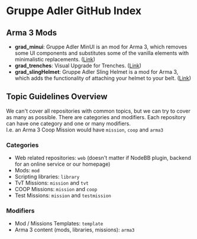 # Gruppe Adler GitHub Index

## Arma 3 Mods
- **grad_minui**: Gruppe Adler MinUI is an mod for Arma 3, which removes some UI components and substitutes some of the vanilla elements with minimalistic replacements. ([Link](https://github.com/gruppe-adler/grad_minui))
- **grad_trenches**: Visual Upgrade for Trenches. ([Link](https://github.com/gruppe-adler/grad_trenches))
- **grad_slingHelmet**: Gruppe Adler Sling Helmet is a mod for Arma 3, which adds the functionality of attaching your helmet to your belt. ([Link](https://github.com/gruppe-adler/grad_slingHelmet))

## Topic Guidelines Overview
We can't cover all repositories with common topics, but we can try to cover as many as possible. There are categories and modifiers. Each repository can have one category and one or many modifiers.  
I.e. an Arma 3 Coop Mission would have <span data-topic="mission">`mission`</span>, <span data-topic="coop">`coop`</span> and <span data-topic="arma3">`arma3`</span>

### Categories
- Web related repositories: <span data-topic="web">`web`</span> (doesn't matter if NodeBB plugin, backend for an online service or our homepage)
- Mods: <span data-topic="mod">`mod`</span>
- Scripting libraries: <span data-topic="library">`library`</span>
- TvT Missions: <span data-topic="mission">`mission`</span> and <span data-topic="tvt">`tvt`</span>
- COOP Missions: <span data-topic="mission">`mission`</span> and <span data-topic="coop">`coop`</span>
- Test Missions: <span data-topic="mission">`mission`</span> and <span data-topic="testmission">`testmission`</span>

### Modifiers
- Mod / Missions Templates: <span data-topic="template">`template`</span>
- Arma 3 content (mods, libraries, missions): <span data-topic="arma3">`arma3`</span>
